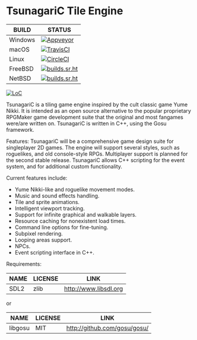 # TsunagariC Tile Engine

| BUILD   | STATUS                                                                                                                                      |
| ------- | ------------------------------------------------------------------------------------------------------------------------------------------- |
| Windows | [![Appveyor](https://ci.appveyor.com/api/projects/status/github/pmer/TsunagariC?svg=true)](https://ci.appveyor.com/project/pmer/TsunagariC) |
| macOS   | [![TravisCI](https://api.travis-ci.com/pmer/TsunagariC.svg)](https://travis-ci.com/pmer/TsunagariC)                                         |
| Linux   | [![CircleCI](https://circleci.com/gh/pmer/TsunagariC.svg?style=shield)](https://circleci.com/gh/pmer/TsunagariC)                            |
| FreeBSD | [![builds.sr.ht](https://builds.sr.ht/~pdm/tsunagaric/freebsd.yml.svg)](https://builds.sr.ht/~pdm/tsunagaric/freebsd.yml)                   |
| NetBSD  | [![builds.sr.ht](https://builds.sr.ht/~pdm/tsunagaric/netbsd.yml.svg)](https://builds.sr.ht/~pdm/tsunagaric/netbsd.yml)                     |

[![LoC](https://tokei.rs/b1/github/pmer/TsunagariC)](https://github.com/Aaronepower/tokei)

TsunagariC is a tiling game engine inspired by the cult classic game Yume
Nikki. It is intended as an open source alternative to the popular proprietary
RPGMaker game development suite that the original and most fangames were/are
written on. TsunagariC is written in C++, using the Gosu framework.

Features:
TsunagariC will be a comprehensive game design suite for singleplayer 2D games.
The engine will support several styles, such as roguelikes, and old
console-style RPGs. Multiplayer support is planned for the second stable
release. TsunagariC allows C++ scripting for the event system, and for
additional custom functionality.

Current features include:
* Yume Nikki-like and roguelike movement modes.
* Music and sound effects handling.
* Tile and sprite animations.
* Intelligent viewport tracking.
* Support for infinite graphical and walkable layers.
* Resource caching for nonexistent load times.
* Command line options for fine-tuning.
* Subpixel rendering.
* Looping areas support.
* NPCs.
* Event scripting interface in C++.

Requirements:

| NAME        | LICENSE     | LINK                   |
| ----------- | ----------- | ---------------------- |
| SDL2        | zlib        | http://www.libsdl.org  |

or

| NAME        | LICENSE     | LINK                          |
| ----------- | ----------- | ----------------------------- |
| libgosu     | MIT         | http://github.com/gosu/gosu/  |

